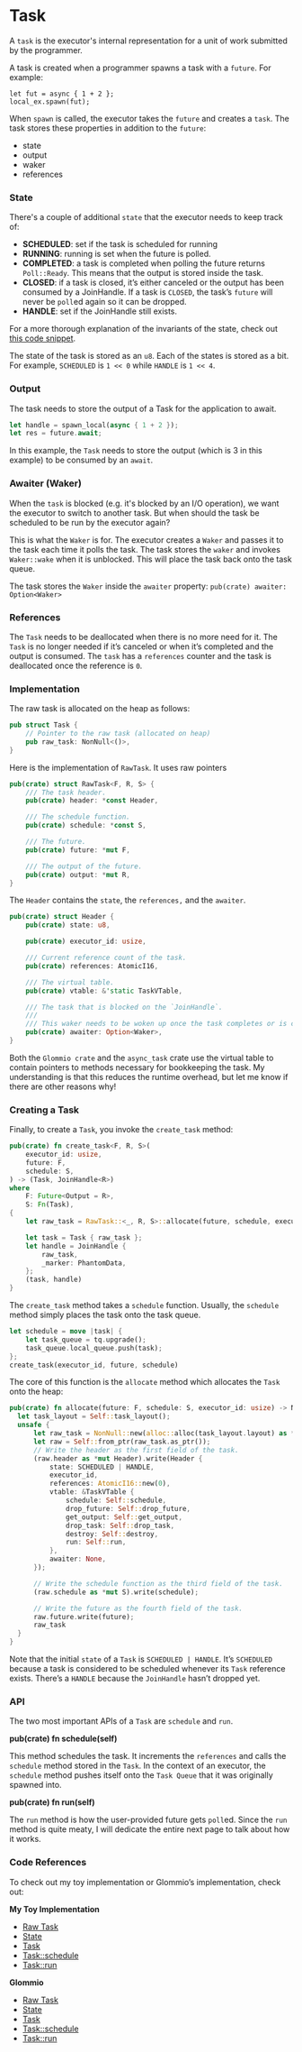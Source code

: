# Task

A `task` is the executor's internal representation for a unit of work submitted by the programmer.

A task is created when a programmer spawns a task with a `future`. For example:

```
let fut = async { 1 + 2 };
local_ex.spawn(fut);
```

When `spawn` is called, the executor takes the `future` and creates a `task`. The task stores these properties in addition to the `future`:
- state
- output
- waker
- references

### **State**

There's a couple of additional `state` that the executor needs to keep
track of:

- **SCHEDULED**: set if the task is scheduled for running
- **RUNNING**: running is set when the future is polled.
- **COMPLETED**: a task is completed when polling the future returns `Poll::Ready`. This means that the output is stored inside the task.
- **CLOSED**: if a task is closed, it’s either canceled or the output has been consumed by a JoinHandle. If a task is `CLOSED`, the task’s `future` will never be `poll`ed again so it can be dropped.
- **HANDLE**: set if the JoinHandle still exists.

For a more thorough explanation of the invariants of the state, check out [this code snippet](https://github.com/DataDog/glommio/blob/d93c460c3def6b11a224892657a6a6a80edf6311/glommio/src/task/state.rs).

The state of the task is stored as an `u8`. Each of the states is stored as a bit. For example, `SCHEDULED` is `1 << 0` while `HANDLE` is `1 << 4`. 

### **Output**

The task needs to store the output of a Task for the application to await.

```rust
let handle = spawn_local(async { 1 + 2 });
let res = future.await;
```

In this example, the `Task` needs to store the output (which is 3 in this example) to be consumed by an `await`.

### **Awaiter (Waker)**

When the `task` is blocked (e.g. it's blocked by an I/O operation), we want the executor to switch to another task.
But when should the task be scheduled to be run by the executor again?

This is what the `Waker` is for. The executor creates a `Waker` and passes it to the task each time it polls the task.
The task stores the `waker` and invokes `Waker::wake` when it is unblocked. This will place the task back onto the task queue.

The task stores the `Waker` inside the `awaiter` property:
`pub(crate) awaiter: Option<Waker>`

### **References**

The `Task` needs to be deallocated when there is no more need for it. The `Task` is no longer needed if it’s canceled or when it’s completed and the output is consumed. The `task` has a `references` counter and the task is deallocated once the reference is `0`.


### Implementation

The raw task is allocated on the heap as follows:

```rust
pub struct Task {
    // Pointer to the raw task (allocated on heap)
    pub raw_task: NonNull<()>,
}
```

Here is the implementation of `RawTask`. It uses raw pointers 

```rust
pub(crate) struct RawTask<F, R, S> {
    /// The task header.
    pub(crate) header: *const Header,

    /// The schedule function.
    pub(crate) schedule: *const S,

    /// The future.
    pub(crate) future: *mut F,

    /// The output of the future.
    pub(crate) output: *mut R,
}
```

The `Header` contains the `state`, the `references,` and the `awaiter`.

```rust
pub(crate) struct Header {
    pub(crate) state: u8,

    pub(crate) executor_id: usize,

    /// Current reference count of the task.
    pub(crate) references: AtomicI16,

    /// The virtual table.
    pub(crate) vtable: &'static TaskVTable,

    /// The task that is blocked on the `JoinHandle`.
    ///
    /// This waker needs to be woken up once the task completes or is closed.
    pub(crate) awaiter: Option<Waker>,
}
```

Both the `Glommio crate` and the `async_task` crate use the virtual table to contain pointers to methods necessary for bookkeeping the task. My understanding is that this reduces the runtime overhead, but let me know if there are other reasons why!

### Creating a Task

Finally, to create a `Task`, you invoke the `create_task` method:

```rust
pub(crate) fn create_task<F, R, S>(
    executor_id: usize,
    future: F,
    schedule: S,
) -> (Task, JoinHandle<R>)
where
    F: Future<Output = R>,
    S: Fn(Task),
{
    let raw_task = RawTask::<_, R, S>::allocate(future, schedule, executor_id);

    let task = Task { raw_task };
    let handle = JoinHandle {
        raw_task,
        _marker: PhantomData,
    };
    (task, handle)
}
```

The `create_task` method takes a `schedule` function. Usually, the `schedule` method simply places the task onto
the task queue.

```rust
let schedule = move |task| {
    let task_queue = tq.upgrade();
    task_queue.local_queue.push(task);
};
create_task(executor_id, future, schedule)
```

The core of this function is the `allocate` method which allocates the `Task` onto the heap:

```rust
pub(crate) fn allocate(future: F, schedule: S, executor_id: usize) -> NonNull<()> {
  let task_layout = Self::task_layout();
  unsafe {
      let raw_task = NonNull::new(alloc::alloc(task_layout.layout) as *mut ()).unwrap();
      let raw = Self::from_ptr(raw_task.as_ptr());
      // Write the header as the first field of the task.
      (raw.header as *mut Header).write(Header {
          state: SCHEDULED | HANDLE,
          executor_id,
          references: AtomicI16::new(0),
          vtable: &TaskVTable {
              schedule: Self::schedule,
              drop_future: Self::drop_future,
              get_output: Self::get_output,
              drop_task: Self::drop_task,
              destroy: Self::destroy,
              run: Self::run,
          },
          awaiter: None,
      });

      // Write the schedule function as the third field of the task.
      (raw.schedule as *mut S).write(schedule);

      // Write the future as the fourth field of the task.
      raw.future.write(future);
      raw_task
  }
}
```

Note that the initial `state` of a `Task` is `SCHEDULED | HANDLE`. It’s `SCHEDULED` because a task is considered to be scheduled whenever its `Task` reference exists. There’s a `HANDLE` because the `JoinHandle` hasn’t dropped yet.

### API

The two most important APIs of a `Task` are `schedule` and `run`.

**pub(crate) fn schedule(self)**

This method schedules the task. It increments the `references` and calls the `schedule` method stored in the `Task`. In the context of an executor, the `schedule` method pushes itself onto the `Task Queue` that it was originally spawned into.

**pub(crate) fn run(self)**

The `run` method is how the user-provided future gets `poll`ed. Since the `run` method is quite meaty, I will dedicate the entire next page to talk about how it works.

### Code References

To check out my toy implementation or Glommio’s implementation, check out:

**My Toy Implementation**

- [Raw Task](https://github.com/brianshih1/mini-async-runtime/blob/7025a02d91f19e258d69e966f8dfc98eeeed4ecc/src/task/raw.rs#L39)
- [State](https://github.com/brianshih1/mini-async-runtime/blob/7025a02d91f19e258d69e966f8dfc98eeeed4ecc/src/task/state.rs)
- [Task](https://github.com/brianshih1/mini-async-runtime/blob/7025a02d91f19e258d69e966f8dfc98eeeed4ecc/src/task/task.rs#L6)
- [Task::schedule](https://github.com/brianshih1/mini-async-runtime/blob/7025a02d91f19e258d69e966f8dfc98eeeed4ecc/src/task/task.rs#L12)
- [Task::run](https://github.com/brianshih1/mini-async-runtime/blob/7025a02d91f19e258d69e966f8dfc98eeeed4ecc/src/task/task.rs#L22)

**Glommio**

- [Raw Task](https://github.com/DataDog/glommio/blob/d93c460c3def6b11a224892657a6a6a80edf6311/glommio/src/task/raw.rs#L72)
- [State](https://github.com/DataDog/glommio/blob/d93c460c3def6b11a224892657a6a6a80edf6311/glommio/src/task/state.rs)
- [Task](https://github.com/DataDog/glommio/blob/d93c460c3def6b11a224892657a6a6a80edf6311/glommio/src/task/task_impl.rs#L53)
- [Task::schedule](https://github.com/DataDog/glommio/blob/d93c460c3def6b11a224892657a6a6a80edf6311/glommio/src/task/task_impl.rs#L82)
- [Task::run](https://github.com/DataDog/glommio/blob/d93c460c3def6b11a224892657a6a6a80edf6311/glommio/src/task/task_impl.rs#L98)
